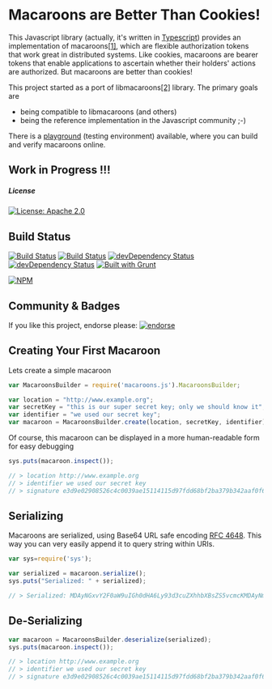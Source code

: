 Macaroons are Better Than Cookies!
==================================

This Javascript library (actually, it's written in [Typescript](http://www.typescriptlang.org/))
provides an implementation of macaroons[[1]](http://research.google.com/pubs/pub41892.html),
which are flexible authorization tokens that work great in distributed systems.
Like cookies, macaroons are bearer tokens that enable applications to ascertain whether their
holders' actions are authorized.  But macaroons are better than cookies!

This project started as a port of libmacaroons[[2]](https://github.com/rescrv/libmacaroons) library.
The primary goals are
   * being compatible to libmacaroons (and others)
   * being the reference implementation in the Javascript community ;-)

There is a [playground](http://www.macaroons.io/) (testing environment) available,
where you can build and verify macaroons online. 

## Work in Progress !!!

##### License

[![License: Apache 2.0](https://img.shields.io/:license-Apache%202.0-blue.svg)](http://www.apache.org/licenses/LICENSE-2.0)


Build Status
--------------------

[![Build Status](https://travis-ci.org/nitram509/jmacaroons.svg?branch=master)](https://travis-ci.org/nitram509/macaroons.js)
[![Build Status](https://drone.io/github.com/nitram509/macaroons.js/status.png)](https://drone.io/github.com/nitram509/macaroons.js/latest)
[![devDependency Status](https://david-dm.org/nitram509/macaroons.js.png)](https://david-dm.org/nitram509/macaroons.js)
[![devDependency Status](https://david-dm.org/nitram509/macaroons.js/dev-status.png)](https://david-dm.org/nitram509/macaroons.js#info=devDependencies)
[![Built with Grunt](https://cdn.gruntjs.com/builtwith.png)](http://gruntjs.com/)

[![NPM](https://nodei.co/npm/macaroons.js.png)](https://nodei.co/npm/macaroons.js/)

Community & Badges
--------------------

If you like this project, endorse please: [![endorse](https://api.coderwall.com/nitram509/endorsecount.png)](https://coderwall.com/nitram509)


Creating Your First Macaroon
----------------------------------

Lets create a simple macaroon
````Javascript
var MacaroonsBuilder = require('macaroons.js').MacaroonsBuilder;

var location = "http://www.example.org";
var secretKey = "this is our super secret key; only we should know it";
var identifier = "we used our secret key";
var macaroon = MacaroonsBuilder.create(location, secretKey, identifier);
````

Of course, this macaroon can be displayed in a more human-readable form
for easy debugging
````Javascript
sys.puts(macaroon.inspect());

// > location http://www.example.org
// > identifier we used our secret key
// > signature e3d9e02908526c4c0039ae15114115d97fdd68bf2ba379b342aaf0f617d0552f
````


Serializing
----------------------------------

Macaroons are serialized, using Base64 URL safe encoding [RFC 4648](http://www.ietf.org/rfc/rfc4648.txt).
This way you can very easily append it to query string within URIs.

````Javascript
var sys=require('sys');

var serialized = macaroon.serialize();
sys.puts("Serialized: " + serialized);

// > Serialized: MDAyNGxvY2F0aW9uIGh0dHA6Ly93d3cuZXhhbXBsZS5vcmcKMDAyNmlkZW50aWZpZXIgd2UgdXNlZCBvdXIgc2VjcmV0IGtleQowMDJmc2lnbmF0dXJlIOPZ4CkIUmxMADmuFRFBFdl_3Wi_K6N5s0Kq8PYX0FUvCg
````


De-Serializing
----------------------------------

````Javascript
var macaroon = MacaroonsBuilder.deserialize(serialized);
sys.puts(macaroon.inspect());

// > location http://www.example.org
// > identifier we used our secret key
// > signature e3d9e02908526c4c0039ae15114115d97fdd68bf2ba379b342aaf0f617d0552f
````